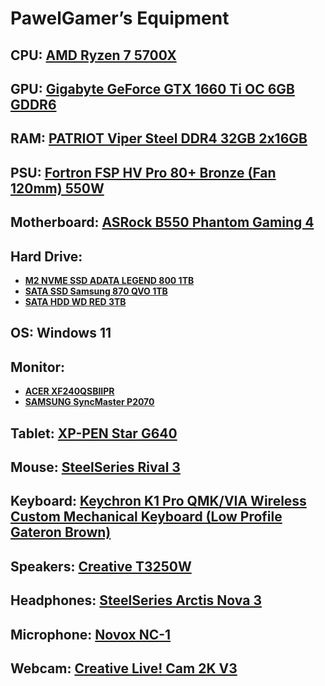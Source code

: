 # **PawelGamer’s Equipment**

## **CPU: [AMD Ryzen 7 5700X](https://www.sferis.pl/procesor-amd-ryzen-7-5700x-tray-i387439)**

## **GPU: [Gigabyte GeForce GTX 1660 Ti OC 6GB GDDR6](https://www.x-kom.pl/p/480513-karta-graficzna-nvidia-gigabyte-geforce-gtx-1660-ti-oc-6gb-gddr6.html)**

## **RAM: [PATRIOT Viper Steel DDR4 32GB 2x16GB](https://www.sferis.pl/patriot-viper-steel-ddr4-32gb-2x16gb-3600mhz-rgb-i303085)**

## **PSU: [Fortron FSP HV Pro 80+ Bronze (Fan 120mm) 550W](https://www.fsplifestyle.com/PROP201003999/)**

## **Motherboard: [ ASRock B550 Phantom Gaming 4](https://www.x-kom.pl/p/569381-plyta-glowna-socket-am4-asrock-b550-phantom-gaming-4.html)**

## **Hard Drive:**

- **[M2 NVME SSD ADATA LEGEND 800 1TB](https://www.x-kom.pl/p/1138151-dysk-ssd-adata-1tb-m2-pcie-gen4-nvme-legend-800.html)**
- [**SATA SSD Samsung 870 QVO 1TB**](https://www.x-kom.pl/p/578860-dysk-ssd-samsung-1tb-25-sata-ssd-870-qvo.html)
- [**SATA HDD WD RED 3TB**](https://www.x-kom.pl/p/103165-dysk-hdd-wd-red-3tb-5400obr-64mb.html)

## **OS: Windows 11**

## **Monitor:**

- **[ACER XF240QSBIIPR](https://www.x-kom.pl/p/577799-monitor-led-24-acer-xf240qsbiipr-czarny.html)**
- **[SAMSUNG SyncMaster P2070](https://proline.pl/?p=SAMSUNG+20+P2070)**

## **Tablet: [XP-PEN Star G640](https://www.amazon.de/Graphic-Pressure-Digital-Drawing-Teaching/dp/B07CHF31VT?ref_=ast_sto_dp)**

## **Mouse: [SteelSeries Rival 3](https://www.mediaexpert.pl/komputery-i-tablety/myszy-komputerowe/myszki-uniwersalne/mysz-steelseries-rival-3)**

## Keyboard: **[Keychron K1 Pro QMK/VIA Wireless Custom Mechanical Keyboard (Low Profile Gateron Brown)](https://keychronpoland.com/products/keychron-k1-pro-qmk-via-wireless-custom-mechanical-keyboard)**

## **Speakers: [Creative T3250W](https://www.x-kom.pl/p/212634-glosniki-komputerowe-creative-21-t3250w.html)**

## **Headphones: [SteelSeries Arctis Nova 3](https://www.mediaexpert.pl/komputery-i-tablety/sluchawki-i-glosniki-komputerowe/sluchawki-z-mikrofonem/sluchawki-steelseries-arctis-nova-3-czarny)**

## **Microphone: [Novox NC-1](https://audiotop.pl/pl/p/Mikrofon-pojemnosciowy-Novox-NC-1-Czarny-statyw-pop-filtr/2833)**

## **Webcam: [Creative Live! Cam 2K V3](https://www.mediaexpert.pl/komputery-i-tablety/mikrofony-do-komputera-i-akcesoria/kamery-internetowe/kamera-creative-live-cam-sync-v3)**
